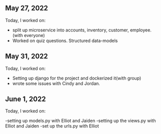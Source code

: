## May 27, 2022

Today, I worked on:

- split up microservice into accounts, inventory, customer, employee. (with everyone)
- Worked on quiz questions. Structured data-models

## May 31, 2022

Today, I worked on:

- Setting up django for the project and dockerized it(with group)
- wrote some issues with Cindy and Jordan.

## June 1, 2022

Today, I worked on:

-setting up models.py with Elliot and Jaiden
-setting up the views.py with Elliot and Jaiden
-set up the urls.py with Elliot